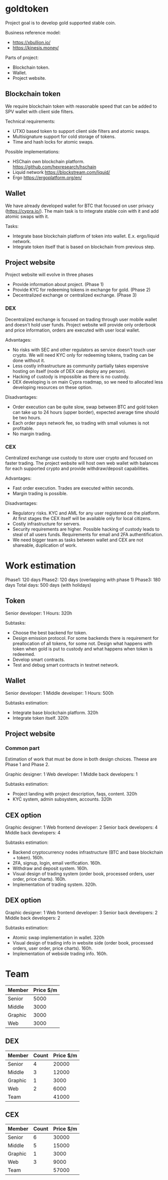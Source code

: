 # goldtoken

Project goal is to develop gold supported stable coin.

Business reference model:
- https://xbullion.io/
- https://kinesis.money/

Parts of project:
- Blockchain token. 
- Wallet.
- Project website.

## Blockchain token

We require blockchain token with reasonable speed that can be added to SPV wallet with client side filters. 

Technical requirements:
- UTXO based token to support client side filters and atomic swaps.
- Multisignature support for cold storage of tokens.
- Time and hash locks for atomic swaps.

Possible implementations:
- HSChain own blockchain platform. https://github.com/hexresearch/hschain
- Liquid network https://blockstream.com/liquid/
- Ergo https://ergoplatform.org/en/

## Wallet 

We have already developed wallet for BTC that focused on user privacy (https://cypra.io/). The main task is to integrate stable coin with it and add atomic swaps with it.

Tasks:
- Integrate base blockchain platform of token into wallet. E.x. ergo/liquid network. 
- Integrate token itself that is based on blockchain from previous step.

## Project website

Project website will evolve in three phases 
- Provide information about project. (Phase 1)
- Provide KYC for redeeming tokens in exchange for gold. (Phase 2)
- Decentralized exchange or centralized exchange. (Phase 3)

### DEX
Decentralized exchange is focused on trading through user mobile wallet and doesn't hold user funds. Project website will provide only orderbook and price information, orders are executed with user local wallet.

Advantages:
- No risks with SEC and other regulators as service doesn't touch user crypto. We will need KYC only for redeeming tokens, trading can be done without it.
- Less costly infrastructure as community partially takes expensive hosting on itself (node of DEX can deploy any person).
- Hacking of custody is impossible as there is no custody. 
- DEX developing is on main Cypra roadmap, so we need to allocated less developing resources on these option.

Disadvantages:
- Order execution can be quite slow, swap between BTC and gold token can take up to 24 hours (upper border), expected average time should be two hours. 
- Each order pays network fee, so trading with small volumes is not profitable.
- No margin trading.

### CEX 
Centralized exchange use custody to store user crypto and focused on faster trading. The project website will host own web wallet with balances for each supported crypto and provide withdraw/deposit capabilities.

Advantages:
- Fast order execution. Trades are executed within seconds.
- Margin trading is possible.

Disadvantages:
- Regulatory risks. KYC and AML for any user registered on the platform. At first stages the CEX itself will be available only for local citizens. 
- Costly infrastructure for servers.
- Security requirements are higher. Possible hacking of custody leads to steal of all users funds. Requirements for email and 2FA authentification.
- We need bigger team as tasks between wallet and CEX are not shareable, duplication of work.

# Work estimation

Phase1: 120 days
Phase2: 120 days (overlapping with phase 1)
Phase3: 180 days
Total days: 500 days (with holidays)

## Token 

Senior developer: 1
Hours: 320h

Subtasks:
- Choose the best backend for token.
- Design emission protocol. For some backends there is requirement for preallocation of all tokens, for some not. Design what happens with token when gold is put to custody and what happens when token is redeemed.
- Develop smart contracts.
- Test and debug smart contracts in testnet network.

## Wallet 

Senior developer: 1
Middle developer: 1 
Hours: 500h 

Subtasks estimation:
- Integrate base blockchain platform. 320h
- Integrate token itself. 320h

## Project website 

### Common part 
Estimation of work that must be done in both design choices. Theese are Phase 1 and Phase 2.

Graphic designer: 1
Web developer: 1
Middle back developers: 1

Subtasks estimation:
- Project landing with project description, faqs, content. 320h 
- KYC system, admin subsystem, accounts. 320h

## CEX option 

Graphic designer: 1
Web frontend developer: 2
Senior back developers: 4
Middle back developers: 4

Subtasks estimation:
- Backend cryptocurrency nodes infrastructure (BTC and base blockchain + token). 160h.
- 2FA, signup, login, email verification. 160h.
- Withdraw and deposit system. 160h.
- Visual design of trading system (order book, processed orders, user order, price charts). 160h.
- Implementation of trading system. 320h.

## DEX option 

Graphic designer: 1
Web frontend developer: 3
Senior back developers: 2
Middle back developers: 2

Subtasks estimation:
- Atomic swap implementation in wallet. 320h
- Visual design of trading info in website side (order book, processed orders, user order, price charts). 160h.
- Implementation of webside trading info. 160h.

# Team 

| Member | Price $/m |
|--------|-----------|
| Senior | 5000      |
| Middle | 3000      |
| Graphic| 3000      |
| Web    | 3000      |

## DEX

| Member | Count | Price $/m |
|--------|-------|-----------|
| Senior | 4     | 20000     |
| Middle | 3     | 12000     |
| Graphic| 1     |  3000     |
| Web    | 2     |  6000     |
| Team   |       | 41000     |

## CEX

| Member | Count | Price $/m |
|--------|-------|-----------|
| Senior | 6     | 30000     |
| Middle | 5     | 15000     |
| Graphic| 1     |  3000     |
| Web    | 3     |  9000     |
| Team   |       | 57000     |


